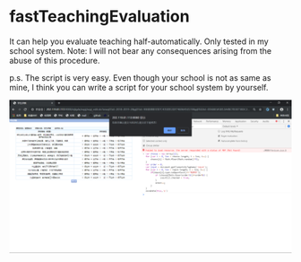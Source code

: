 # fastTeachingEvaluation
It can help you evaluate teaching half-automatically. Only tested in my school system. Note: I will not bear any consequences arising from the abuse of this procedure.

p.s. The script is very easy. Even though your school is not as same as mine, I think you can write a script for your school system by yourself.

![src/screenshot.png](src/screenshot.png)
